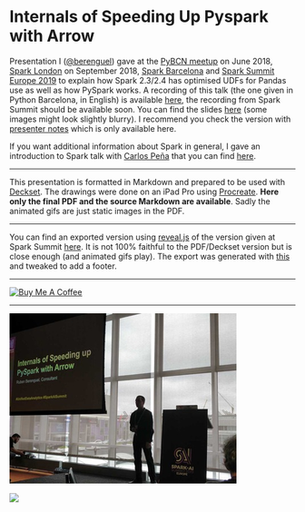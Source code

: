 # Internals of Speeding Up Pyspark with Arrow

Presentation I ([@berenguel](https://twitter.com/berenguel)) gave at the [PyBCN
meetup](https://www.meetup.com/python-185/) on June 2018, [Spark
London](https://www.meetup.com/Spark-London/) on September 2018, [Spark
Barcelona](https://www.meetup.com/Spark-Barcelona/) and [Spark Summit Europe
2019](https://databricks.com/session_eu19/internals-of-speeding-up-pyspark-with-arrow)
to explain how Spark 2.3/2.4 has optimised UDFs for Pandas use as well as how
PySpark works. A recording of this talk (the one given in Python Barcelona, in
English) is available [here](https://www.youtube.com/watch?v=698441URsrc), the
recording from Spark Summit should be available soon. You can find the slides
[here](https://github.com/rberenguel/pyspark-arrow-pandas/raw/master/pyspark.pdf)
(some images might look slightly blurry). I recommend you check the version with
[presenter
notes](https://github.com/rberenguel/pyspark-arrow-pandas/raw/master/pyspark-with-notes.pdf)
which is only available here.

If you want additional information about Spark in general, I gave an
introduction to Spark talk with [Carlos Peña](http://twitter.com/crafty_coder)
that you can find [here](https://github.com/rberenguel/WelcomeToApacheSpark).

---

This presentation is formatted in Markdown and prepared to be used with
[Deckset](https://www.decksetapp.com/). The drawings were done on an iPad Pro
using [Procreate](https://procreate.art). **Here only the final PDF and the
source Markdown are available**. Sadly the animated gifs are just static images
in the PDF.

---

You can find an exported version using [reveal.js](http://revealjs.com) of the
version given at Spark Summit
[here](https://rberenguel.github.io/pyspark-arrow-pandas/pyspark.html#/). It is
not 100% faithful to the PDF/Deckset version but is close enough (and animated
gifs play). The export was generated with
[this](https://github.com/rberenguel/awkrdeck) and tweaked to add a footer.

---

<a href="https://www.buymeacoffee.com/rberenguel" target="_blank"><img src="https://cdn.buymeacoffee.com/buttons/default-orange.png" alt="Buy Me A Coffee" style="height: 51px !important;width: 217px !important;" ></a>

---

![](https://raw.githubusercontent.com/rberenguel/pyspark-arrow-pandas/master/Images/PresentingSAIS.jpg)

![](https://raw.githubusercontent.com/rberenguel/pyspark-arrow-pandas/master/Images/Presenting.jpg)


